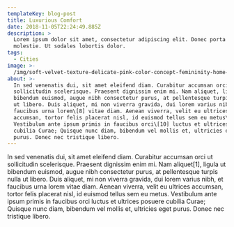 ```yaml
---
templateKey: blog-post
title: Luxurious Comfort
date: 2018-11-05T22:24:49.885Z
description: >
  Lorem ipsum dolor sit amet, consectetur adipiscing elit. Donec porta egestas
  molestie. Ut sodales lobortis dolor. 
tags:
  - Cities
image: >-
  /img/soft-velvet-texture-delicate-pink-color-concept-femininity-home-comfort-warmth-105987201.jpg
about: >-
  In sed venenatis dui, sit amet eleifend diam. Curabitur accumsan orci ut
  sollicitudin scelerisque. Praesent dignissim enim mi. Nam aliquet, ligula ut
  bibendum euismod, augue nibh consectetur purus, at pellentesque turpis nulla
  ut libero. Duis aliquet, mi non viverra gravida, dui lorem varius nibh, et
  faucibus urna lorem\[8] vitae diam. Aenean viverra, velit eu ultrices
  accumsan, tortor felis placerat nisl, id euismod tellus sem eu metus\[9].
  Vestibulum ante ipsum primis in faucibus orci\[10] luctus et ultrices posuere
  cubilia Curae; Quisque nunc diam, bibendum vel mollis et, ultricies eget
  purus. Donec nec tristique libero.
---
```

In sed venenatis dui, sit amet eleifend diam. Curabitur accumsan orci ut sollicitudin scelerisque. Praesent dignissim enim mi. Nam aliquet\[1], ligula ut bibendum euismod, augue nibh consectetur purus, at pellentesque turpis nulla ut libero. Duis aliquet, mi non viverra gravida, dui lorem varius nibh, et faucibus urna lorem vitae diam. Aenean viverra, velit eu ultrices accumsan, tortor felis placerat nisl, id euismod tellus sem eu metus. Vestibulum ante ipsum primis in faucibus orci luctus et ultrices posuere cubilia Curae; Quisque nunc diam, bibendum vel mollis et, ultricies eget purus. Donec nec tristique libero.
